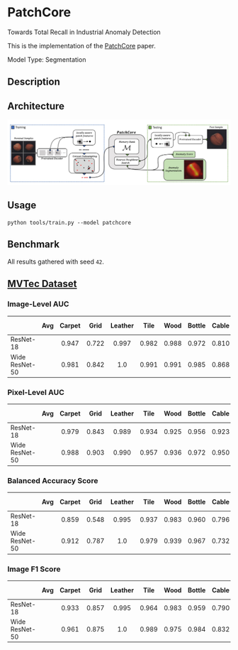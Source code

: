 # PatchCore

Towards Total Recall in Industrial Anomaly Detection

This is the implementation of the [PatchCore](https://arxiv.org/pdf/2106.08265.pdf) paper.

Model Type: Segmentation

## Description

## Architecture

![STFPM Architecture](../../../docs/source/images/patchcore/architecture.jpg "PatchCore Architecture")

## Usage

`python tools/train.py --model patchcore`

## Benchmark

All results gathered with seed `42`.

## [MVTec Dataset](https://www.mvtec.com/company/research/datasets/mvtec-ad)

### Image-Level AUC

|                |  Avg  | Carpet | Grid  | Leather | Tile  | Wood  | Bottle | Cable | Capsule | Hazelnut | Metal Nut | Pill  | Screw | Toothbrush | Transistor | Zipper |
| -------------- | :---: | :----: | :---: | :-----: | :---: | :---: | :----: | :---: | :-----: | :------: | :-------: | :---: | :---: | :--------: | :--------: | :----: |
| ResNet-18      |       | 0.947  | 0.722 |  0.997  | 0.982 | 0.988 | 0.972  | 0.810 |  0.586  |  0.981   |   0.631   | 0.780 | 0.482 |   0.827    |   0.733    | 0.844  |
| Wide ResNet-50 |       | 0.981  | 0.842 |   1.0   | 0.991 | 0.991 | 0.985  | 0.868 |  0.763  |  0.988   |   0.914   | 0.769 | 0.427 |   0.806    |   0.878    | 0.958  |

### Pixel-Level AUC

|                |  Avg  | Carpet | Grid  | Leather | Tile  | Wood  | Bottle | Cable | Capsule | Hazelnut | Metal Nut | Pill  | Screw | Toothbrush | Transistor | Zipper |
| -------------- | :---: | :----: | :---: | :-----: | :---: | :---: | :----: | :---: | :-----: | :------: | :-------: | :---: | :---: | :--------: | :--------: | :----: |
| ResNet-18      |       | 0.979  | 0.843 |  0.989  | 0.934 | 0.925 | 0.956  | 0.923 |  0.942  |  0.967   |   0.913   | 0.931 | 0.924 |   0.958    |   0.881    | 0.954  |
| Wide ResNet-50 |       | 0.988  | 0.903 |  0.990  | 0.957 | 0.936 | 0.972  | 0.950 |  0.968  |  0.974   |   0.960   | 0.948 | 0.917 |   0.969    |   0.913    | 0.976  |

### Balanced Accuracy Score

|                |  Avg  | Carpet | Grid  | Leather | Tile  | Wood  | Bottle | Cable | Capsule | Hazelnut | Metal Nut | Pill  | Screw | Toothbrush | Transistor | Zipper |
| -------------- | :---: | :----: | :---: | :-----: | :---: | :---: | :----: | :---: | :-----: | :------: | :-------: | :---: | :---: | :--------: | :--------: | :----: |
| ResNet-18      |       | 0.859  | 0.548 |  0.995  | 0.937 | 0.983 | 0.960  | 0.796 |  0.539  |  0.959   |   0.545   |  0.5  |  0.5  |    0.65    |   0.688    | 0.650  |
| Wide ResNet-50 |       | 0.912  | 0.787 |   1.0   | 0.979 | 0.939 | 0.967  | 0.732 |  0.522  |  0.955   |   0.907   | 0.538 |  0.5  |   0.675    |   0.867    | 0.920  |

### Image F1 Score

|                |  Avg  | Carpet | Grid  | Leather | Tile  | Wood  | Bottle | Cable | Capsule | Hazelnut | Metal Nut | Pill  | Screw | Toothbrush | Transistor | Zipper |
| -------------- | :---: | :----: | :---: | :-----: | :---: | :---: | :----: | :---: | :-----: | :------: | :-------: | :---: | :---: | :--------: | :--------: | :----: |
| ResNet-18      |       | 0.933  | 0.857 |  0.995  | 0.964 | 0.983 | 0.959  | 0.790 |  0.908  |  0.964   |   0.903   | 0.916 | 0.853 |   0.866    |   0.653    | 0.898  |
| Wide ResNet-50 |       | 0.961  | 0.875 |   1.0   | 0.989 | 0.975 | 0.984  | 0.832 |  0.908  |  0.972   |   0.920   | 0.922 | 0.853 |   0.862    |   0.842    | 0.953  |
